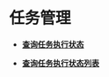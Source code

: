 # 任务管理<a name="ZH-CN_TOPIC_0149401170"></a>

-   **[查询任务执行状态](查询任务执行状态.md)**  

-   **[查询任务执行状态列表](查询任务执行状态列表.md)**  


